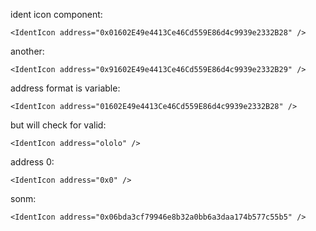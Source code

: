 ident icon component:

    <IdentIcon address="0x01602E49e4413Ce46Cd559E86d4c9939e2332B28" />

another:

    <IdentIcon address="0x91602E49e4413Ce46Cd559E86d4c9939e2332B29" />

address format is variable:

    <IdentIcon address="01602E49e4413Ce46Cd559E86d4c9939e2332B28" />

but will check for valid:

    <IdentIcon address="ololo" />
    
address 0:

    <IdentIcon address="0x0" />

    
sonm:

    <IdentIcon address="0x06bda3cf79946e8b32a0bb6a3daa174b577c55b5" />
